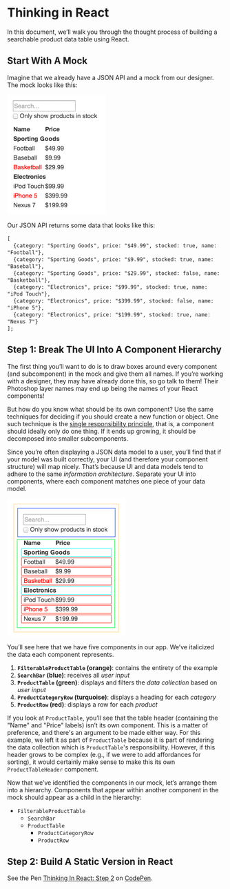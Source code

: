 # Thinking in React

In this document, we’ll walk you through the thought process of building a searchable
product data table using React.

## Start With A Mock

Imagine that we already have a JSON API and a mock from our designer. The mock looks
like this:

![](img/thinking-in-react-mock.png)

Our JSON API returns some data that looks like this:
```
[
  {category: "Sporting Goods", price: "$49.99", stocked: true, name: "Football"},
  {category: "Sporting Goods", price: "$9.99", stocked: true, name: "Baseball"},
  {category: "Sporting Goods", price: "$29.99", stocked: false, name: "Basketball"},
  {category: "Electronics", price: "$99.99", stocked: true, name: "iPod Touch"},
  {category: "Electronics", price: "$399.99", stocked: false, name: "iPhone 5"},
  {category: "Electronics", price: "$199.99", stocked: true, name: "Nexus 7"}
];
```

## Step 1: Break The UI Into A Component Hierarchy
The first thing you’ll want to do is to draw boxes around every component (and
subcomponent) in the mock and give them all names. If you’re working with a designer, they
may have already done this, so go talk to them! Their Photoshop layer names may end up
being the names of your React components!

But how do you know what should be its own component? Use the same techniques for
deciding if you should create a new function or object. One such technique is the
[single responsibility principle](https://en.wikipedia.org/wiki/Single_responsibility_principle),
that is, a component should ideally only do one thing. If it ends up growing, it should
be decomposed into smaller subcomponents.

Since you’re often displaying a JSON data model to a user, you’ll find that if your
model was built correctly, your UI (and therefore your component structure) will map
nicely. That’s because UI and data models tend to adhere to the same *information
architecture*. Separate your UI into components, where each component matches one piece
of your data model.

![](img/thinking-in-react-components.png)

You’ll see here that we have five components in our app. We’ve italicized the data each component represents.
1. **`FilterableProductTable` (orange)**: contains the entirety of the example
2. **`SearchBar` (blue)**: receives all *user input*
3. **`ProductTable` (green)**: displays and filters the *data collection* based on *user input*
4. **`ProductCategoryRow` (turquoise)**: displays a heading for each *category*
5. **`ProductRow` (red)**: displays a row for each *product*

If you look at `ProductTable`, you’ll see that the table header (containing the "Name"
and "Price" labels) isn’t its own component. This is a matter of preference, and there's
an argument to be made either way. For this example, we left it as part of
`ProductTable` because it is part of rendering the data collection which is
`ProductTable`'s responsibility. However, if this header grows to be complex (e.g., if
we were to add affordances for sorting), it would certainly make sense to make this its
own `ProductTableHeader` component.

Now that we’ve identified the components in our mock, let’s arrange them into a
hierarchy. Components that appear within another component in the mock should appear as
a child in the hierarchy:

- `FilterableProductTable`
  - `SearchBar`
  - `ProductTable`
    - `ProductCategoryRow`
    - `ProductRow`

## Step 2: Build A Static Version in React
See the Pen [Thinking In React: Step 2](https://codepen.io/gaearon/pen/BwWzwm) on
[CodePen](https://codepen.io/).

